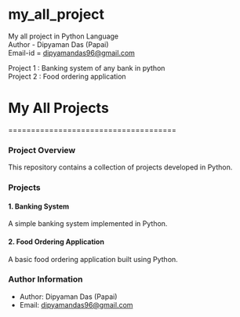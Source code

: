 # my_all_project
My all project in Python Language
<br>
Author - Dipyaman Das (Papai)
<br>
Email-id  = dipyamandas96@gmail.com

Project 1 : Banking system of any bank in python 
<br>
Project 2 : Food ordering application

# My All Projects
=====================================

### Project Overview

This repository contains a collection of projects developed in Python.

### Projects

#### 1. Banking System

A simple banking system implemented in Python.

#### 2. Food Ordering Application

A basic food ordering application built using Python.

### Author Information

* Author: Dipyaman Das (Papai)
* Email: dipyamandas96@gmail.com
